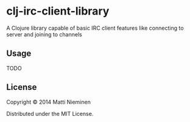 clj-irc-client-library
======================

  A Clojure library capable of basic IRC client features like connecting to server and joining to channels

## Usage

  TODO

## License

  Copyright © 2014 Matti Nieminen

  Distributed under the MIT License.
